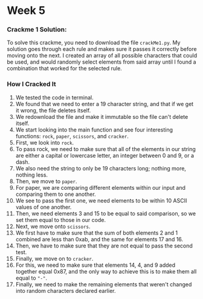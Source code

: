 # Week 5

### Crackme 1 Solution:

To solve this crackme, you need to download the file `crackMe1.py`. My solution goes through each rule and makes sure it passes it correctly before moving onto the next. I created an array of all possible characters that could be used, and would randomly select elements from said array until I found a combination that worked for the selected rule.

### How I Cracked It

1. We tested the code in terminal.
2. We found that we need to enter a 19 character string, and that if we get it wrong, the file deletes itself.
3. We redownload the file and make it immutable so the file can't delete itself.
4. We start looking into the main function and see four interesting functions: `rock`, `paper`, `scissors`, and `cracker`.
5. First, we look into `rock`.
6. To pass rock, we need to make sure that all of the elements in our string are either a capital or lowercase letter, an integer between 0 and 9, or a dash.
7. We also need the string to only be 19 characters long; nothing more, nothing less.
8. Then, we move to `paper`.
9. For paper, we are comparing different elements within our input and comparing them to one another.
10. We see to pass the first one, we need elements to be within 10 ASCII values of one another.
11. Then, we need elements 3 and 15 to be equal to said comparison, so we set them equal to those in our code.
12. Next, we move onto `scissors`.
13. We first have to make sure that the sum of both elements 2 and 1 combined are less than 0xab, and the same for elements 17 and 16.
14. Then, we have to make sure that they are not equal to pass the second test.
15. Finally, we move on to `cracker`.
16. For this, we need to make sure that elements 14, 4, and 9 added together equal 0x87, and the only way to achieve this is to make them all equal to `"-"`.
17. Finally, we need to make the remaining elements that weren't changed into random characters declared earlier.
